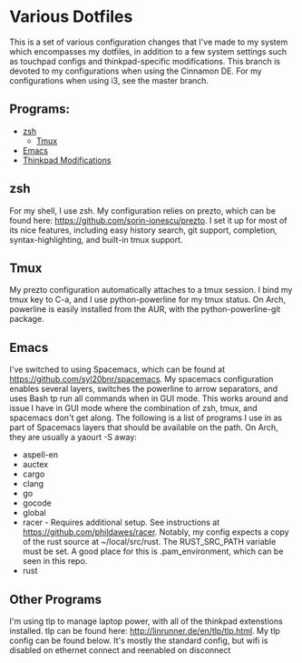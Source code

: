 # Various Dotfiles
This is a set of various configuration changes that I've made to my system which encompasses my dotfiles, in addition to a few system settings such as touchpad configs and thinkpad-specific modifications. This branch is devoted to my configurations when using the Cinnamon DE. For my configurations when using i3, see the master branch.

## Programs:
* [zsh](#zsh)
  * [Tmux](#tmux)
* [Emacs](#emacs)
* [Thinkpad Modifications](#thinkpad-modifications)

## zsh
For my shell, I use zsh. My configuration relies on prezto, which can be found here: https://github.com/sorin-ionescu/prezto. I set it up for most of its nice features, including easy history search, git support, completion, syntax-highlighting, and built-in tmux support.

## Tmux
My prezto configuration automatically attaches to a tmux session. I bind my tmux key to C-a, and I use python-powerline for my tmux status. On Arch, powerline is easily installed from the AUR, with the python-powerline-git package.

## Emacs
I've switched to using Spacemacs, which can be found at https://github.com/syl20bnr/spacemacs. My spacemacs configuration enables several layers, switches the powerline to arrow separators, and uses Bash tp run all commands when in GUI mode. This works around and issue I have in GUI mode where the combination of zsh, tmux, and spacemacs don't get along. The following is a list of programs I use in as part of Spacemacs layers that should be available on the path. On Arch, they are usually a yaourt -S away:
* aspell-en
* auctex
* cargo
* clang
* go
* gocode
* global
* racer - Requires additional setup. See instructions at https://github.com/phildawes/racer. Notably, my config expects a copy of the rust source at ~/local/src/rust. The RUST_SRC_PATH variable must be set. A good place for this is .pam_environment, which can be seen in this repo.
* rust

## Other Programs
I'm using tlp to manage laptop power, with all of the thinkpad extenstions installed. tlp can be found here: http://linrunner.de/en/tlp/tlp.html. My tlp config can be found below. It's mostly the standard config, but wifi is disabled on ethernet connect and reenabled on disconnect
